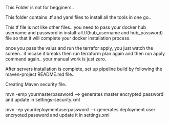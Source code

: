 This Folder is not for begginers.. 

This folder contains .tf and yaml files to install all the tools in one go..

This tf file is not like other files.. you need to pass your docker hub username and password in install-all.tf(hub_username and hub_password) file so that it will complete your docker installation process.

once you pass the valus and run the terrafor apply, you just watch the screen.. if incase it breaks then run terraform plan again and then run apply command again.. your manual work is just zero.

After servers installation is complete, set up pipeline build by following the maven-project README.md file..

Creating Maven security file..

mvn -emp yourmasterpassword --> generates master encrypted password and update in settings-security.xml

mvn -ep yourdeploymentuserpassword --> generates deployment user encryoted password and update it in settings.xml
